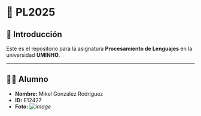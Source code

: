 # 📌 PL2025

## 📖 Introducción
Este es el repositorio para la asignatura **Procesamiento de Lenguajes** en la universidad **UMINHO**.

---

## 👨‍🎓 Alumno

- **Nombre:** Mikel Gonzalez Rodriguez  
- **ID:** E12427  
- **Foto:** *![image](https://github.com/user-attachments/assets/2ad17046-648b-45af-845e-d093f9c95c90)*

